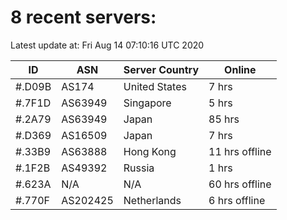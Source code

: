 # 8 recent servers:

Latest update at: Fri Aug 14 07:10:16 UTC 2020

| ID | ASN | Server Country | Online |
| -- | --- | -------------- | ------ |
| #.D09B | AS174 | United States | 7 hrs |
| #.7F1D | AS63949 | Singapore | 5 hrs |
| #.2A79 | AS63949 | Japan | 85 hrs |
| #.D369 | AS16509 | Japan | 7 hrs |
| #.33B9 | AS63888 | Hong Kong | 11 hrs offline |
| #.1F2B | AS49392 | Russia | 1 hrs |
| #.623A | N/A | N/A | 60 hrs offline |
| #.770F | AS202425 | Netherlands | 6 hrs offline |

